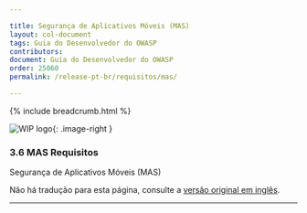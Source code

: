 ```yaml
---

title: Segurança de Aplicativos Móveis (MAS)
layout: col-document
tags: Guia do Desenvolvedor do OWASP
contributors:
document: Guia do Desenvolvedor do OWASP
order: 25060
permalink: /release-pt-br/requisitos/mas/

---
```


{% include breadcrumb.html %}

<style type="text/css">
.image-right {
  height: 180px;
  display: block;
  margin-left: auto;
  margin-right: auto;
  float: right;
}
</style>

![WIP logo](../../../assets/images/dg_wip.png "Trabalho em andamento"){: .image-right }

### 3.6 MAS Requisitos

Segurança de Aplicativos Móveis (MAS)

Não há tradução para esta página, consulte a [versão original em inglês][release0506].

----

[release0506]: https://github.com/OWASP/www-project-developer-guide/blob/main/draft/05-requirements/06-mas.md
